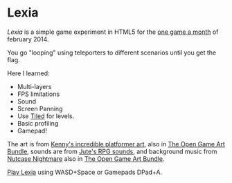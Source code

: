 # Lexia

*Lexia* is a simple game experiment in HTML5 for the [one game a month]() of february 2014.

You go "looping" using teleporters to different scenarios until you get the flag.

Here I learned: 

- Multi-layers
- FPS limitations
- Sound
- Screen Panning
- Use [Tiled](http://mapeditor.org) for levels.
- Basic profiling
- Gamepad!

The art is from [Kenny's incredible platformer art](http://opengameart.org/content/platformer-art-complete-pack-often-updated), also in [The Open Game Art Bundle](http://open.commonly.cc/), sounds are from [Jute's RPG sounds](http://opengameart.org/content/items-door-fire-weapon-hits), and background music from [Nutcase Nightmare](http://ncase.me/)  also in [The Open Game Art Bundle](http://open.commonly.cc/).

[Play Lexia](http://diogok.net/lexia) using WASD+Space or Gamepads DPad+A.


